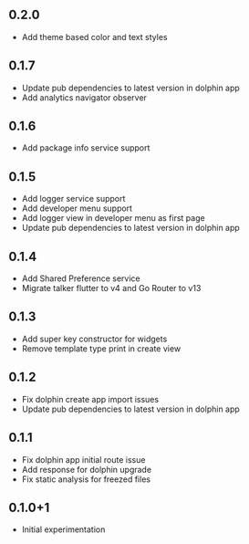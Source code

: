 ## 0.2.0

* Add theme based color and text styles

## 0.1.7

* Update pub dependencies to latest version in dolphin app
* Add analytics navigator observer

## 0.1.6

* Add package info service support

## 0.1.5

* Add logger service support
* Add developer menu support
* Add logger view in developer menu as first page
* Update pub dependencies to latest version in dolphin app

## 0.1.4

* Add Shared Preference service
* Migrate talker flutter to v4 and Go Router to v13

## 0.1.3

* Add super key constructor for widgets
* Remove template type print in create view

## 0.1.2

* Fix dolphin create app import issues
* Update pub dependencies to latest version in dolphin app

## 0.1.1

* Fix dolphin app initial route issue
* Add response for dolphin upgrade
* Fix static analysis for freezed files

## 0.1.0+1

* Initial experimentation